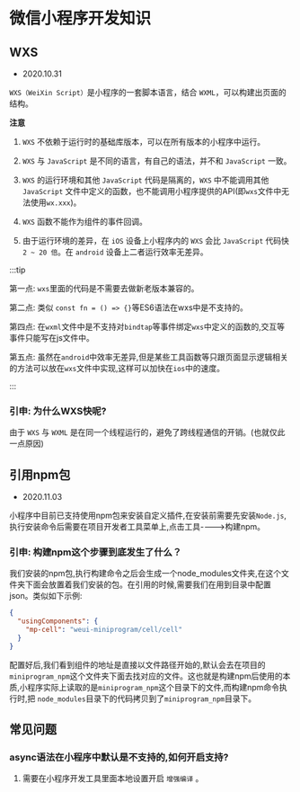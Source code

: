# 微信小程序开发知识

## WXS

- 2020.10.31

`WXS（WeiXin Script）`是小程序的一套脚本语言，结合 `WXML`，可以构建出页面的结构。

**注意**

1. `WXS` 不依赖于运行时的基础库版本，可以在所有版本的小程序中运行。

2. `WXS` 与 `JavaScript` 是不同的语言，有自己的语法，并不和 `JavaScript` 一致。

3. `WXS` 的运行环境和其他 `JavaScript` 代码是隔离的，`WXS` 中不能调用其他 `JavaScript` 文件中定义的函数，也不能调用小程序提供的API(即`wxs`文件中无法使用`wx.xxx`)。

4. `WXS` 函数不能作为组件的事件回调。

5. 由于运行环境的差异，在 `iOS` 设备上小程序内的 `WXS` 会比 `JavaScript` 代码快 `2 ~ 20 倍`。在 `android` 设备上二者运行效率无差异。

:::tip

第一点: `wxs`里面的代码是不需要去做新老版本兼容的。

第二点: 类似 `const fn = () => {}`等ES6语法在wxs中是不支持的。

第四点: 在`wxml`文件中是不支持对`bindtap`等事件绑定`wxs`中定义的函数的,交互等事件只能写在js文件中。

第五点: 虽然在`android`中效率无差异,但是某些工具函数等只跟页面显示逻辑相关的方法可以放在`wxs`文件中实现,这样可以加快在`ios`中的速度。

:::

### 引申: 为什么WXS快呢?

由于 `WXS` 与 `WXML` 是在同一个线程运行的，避免了跨线程通信的开销。(也就仅此一点原因)

## 引用npm包

- 2020.11.03

小程序中目前已支持使用npm包来安装自定义插件,在安装前需要先安装`Node.js`,执行安装命令后需要在项目开发者工具菜单上,点击工具---->构建npm。

### 引申: 构建npm这个步骤到底发生了什么？

我们安装的npm包,执行构建命令之后会生成一个node_modules文件夹,在这个文件夹下面会放置着我们安装的包。在引用的时候,需要我们在用到目录中配置json。类似如下示例:

```json
{
  "usingComponents": {
    "mp-cell": "weui-miniprogram/cell/cell"
  }
}
```

配置好后,我们看到组件的地址是直接以文件路径开始的,默认会去在项目的`miniprogram_npm`这个文件夹下面去找对应的文件。这也就是构建npm后使用的本质,小程序实际上读取的是`miniprogram_npm`这个目录下的文件,而构建npm命令执行时,把
`node_modules`目录下的代码拷贝到了`miniprogram_npm`目录下。

## 常见问题

### async语法在小程序中默认是不支持的,如何开启支持?

1. 需要在小程序开发工具里面本地设置开启 `增强编译` 。